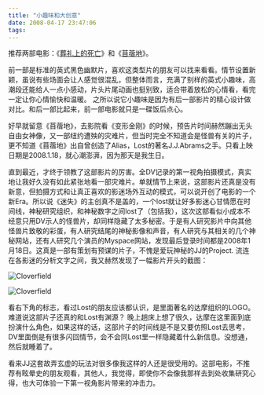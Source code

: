 ```yaml
---
title: "小趣味和大创意"
date: 2008-04-17 23:47:06
tags:
---
```


推荐两部电影：《[葬礼上的死亡](http://www.douban.com/subject/2003389/)》和《[苜蓿地](http://www.douban.com/subject/2144242/)》。 

前一部是标准的英式黑色幽默片，喜欢这类型片的朋友可以找来看看。情节设置新颖，虽说有些场面会让人感觉很混乱，但整体而言，充满了别样的英式小趣味，高潮段还能给人一点小感动，片头片尾动画也挺别致，适合带着放松的心情看，看完一定让你心情愉快和温暖。 之所以说它小趣味是因为有后一部影片的精心设计做对比。和后一部比起来，前一部电影就只是一碟饭后点心。 

好早就留意《苜蓿地》，去影院看《变形金刚》的时候，预告片时间赫然蹦出无头自由女神像，又一部纽约遭殃的灾难片，但当时完全不知道会是怪兽有关的片子，更不知道《苜蓿地》出自曾创造了Alias，Lost的著名J.J.Abrams之手。只看上映日期是2008.1.18，就心潮澎湃，因为那天是我生日。 

直到最近，才终于领教了这部影片的厉害。全DV记录的第一视角拍摄模式，真实地让我好久没有如此紧张地看一部灾难片。单就情节上来说，这部影片还真是没有新意，但拍摄方式和让真正喜欢的影迷场外互动的模式，可以说开创了电影的一个新Era。所以说《迷失》的主创真不是盖的，一个lost就让好多影迷心甘情愿在时间线，神秘研究组织，和神秘数字之间lost了（包括我），这次这部看似小成本不经意只用DV示人的怪兽片，却同样隐藏了太多秘密。于是有人研究影片中向其他怪兽片致敬的彩蛋，有人研究结尾的神秘影像和声音，有人研究与其相关的几个神秘网站，还有人研究几个演员的Myspace网站，发现最后登录时间都是2008年1月18日。这真是一部有策划有预谋的片子，不愧是爱玩神秘的JJ的Project. 流连在各影迷的分析文字之间，我又赫然发现了一幅影片开头的截图： 

![Cloverfield](../../../images/2008/04/305fc200-bd31-48d6-97d8-d9a6db0e1e191.jpg) 

![Cloverfield](../../../images/2008/04/c90dff84-4df0-4a46-b2b5-bd4eed239b0e1.jpg) 

看右下角的标志，看过Lost的朋友应该都认识，是里面著名的达摩组织的LOGO。难道说这部片子还真的和Lost有渊源？ 晚上趟床上想了很久，达摩在这里面到底扮演什么角色，如果这样的话，这部片子的时间线是不是又要仿照Lost去思考，DV里面倒是有很多闪回情节，会不会同Lost里一样隐藏着什么新信息。没想通，然后就睡着了。 

看来JJ这套故弄玄虚的玩法对很多像我这样的人还是很受用的。这部电影，不推荐有眩晕史的朋友观看，其他人，我觉得，即使你不会像我那样去到处收集研究心得，也大可体验一下第一视角影片带来的冲击力。